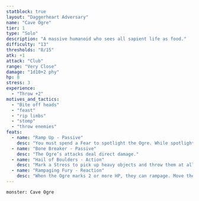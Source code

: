```yaml
---
statblock: true
layout: "Daggerheart Adversary"
name: "Cave Ogre"
tier: 1
type: "Solo"
description: "A massive humanoid who sees all sapient life as food."
difficulty: "13"
thresholds: "8/15"
atk: +1
attack: "Club"
range: "Very Close"
damage: "1d10+2 phy"
hp: 8
stress: 3
experience:
  - "Throw +2"
motives_and_tactics:
  - "Bite off heads"
  - "feast"
  - "rip limbs"
  - "stomp"
  - "throw enemies"
feats:
  - name: "Ramp Up - Passive"
    desc: "You must spend a Fear to spotlight the Ogre. While spotlighted, they can make their standard attack against all targets within range."
  - name: "Bone Breaker - Passive"
    desc: "The Ogre’s attacks deal direct damage."
  - name: "Hail of Boulders - Action"
    desc: "Mark a Stress to pick up heavy objects and throw them at all targets in front of the Ogre within Far range. Make an attack against these targets. Targets the Ogre succeeds against take 1d10+2 physical damage. If they succeed against more than one target, you gain a Fear."
  - name: "Rampaging Fury - Reaction"
    desc: "When the Ogre marks 2 or more HP, they can rampage. Move the Ogre to a point within Close range and deal 2d6+3 direct physical damage to all targets in their path."
---
```


```statblock
monster: Cave Ogre
```